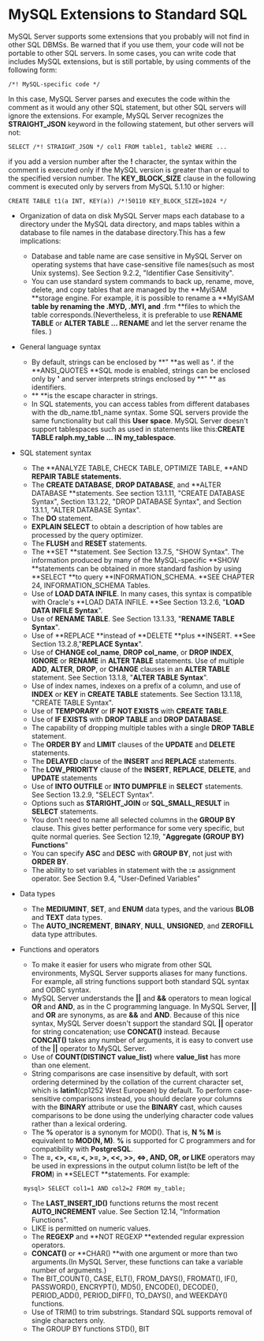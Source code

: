 # MySQL Extensions to Standard SQL

MySQL Server supports some extensions that you probably will not find in other SQL DBMSs. Be warned that if you use them, your code will not be portable to other SQL servers. In some cases, you can write code that includes MySQL extensions, but is still portable, by using comments of the following form:

```
/*! MySQL-specific code */
```

In this case, MySQL Server parses and executes the code within the comment as it would any other SQL statement, but other SQL servers will ignore the extensions. For example, MySQL Server recognizes the  **STRAIGHT\_JSON** keyword in the following statement, but other servers will not:

```
SELECT /*! STRAIGHT_JSON */ col1 FROM table1, table2 WHERE ...
```

if you add a version number after the **!** character, the syntax within the comment is executed only if the MySQL version is greater than or equal to the specified version number. The **KEY\_BLOCK\_SIZE** clause in the following comment is executed only by servers from MySQL 5.1.10 or higher:

```
CREATE TABLE t1(a INT, KEY(a)) /*!50110 KEY_BLOCK_SIZE=1024 */
```

* Organization of data on disk
  MySQL Server maps each database to a directory under the MySQL data directory, and maps tables within a database to file names in the database directory.This has a few implications:
  * Database and table name are case sensitive in MySQL Server on operating systems that have case-sensitive file names\(such as most Unix systems\). See Section 9.2.2,  "Identifier Case Sensitivity".
  * You can use standard system commands to back up, rename, move, delete, and copy tables that are managed by the **MyiSAM **storage engine. For example, it is possible to rename a **MyISAM **table by renaming the **.MYD**, **.MYI**, and** .frm **files to which the table corresponds.\(Nevertheless, it is preferable to use **RENAME TABLE** or **ALTER TABLE ... RENAME** and let the server rename the files. \)
* General language syntax
  * By default, strings can be enclosed by **" **as well as **'**. if the **ANSI\_QUOTES **SQL mode is enabled, strings can be enclosed only by **'** and server interprets strings enclosed by **" ** as identifiers.
  * ** **is the escape character in strings.
  * In SQL statements, you can access tables from different databases with the db\_name.tb1\_name syntax. Some SQL servers provide the same functionality but call this **User space**. MySQL Server doesn't support tablespaces such as used in statements like this:**CREATE TABLE ralph.my\_table ... IN my\_tablespace**.
* SQL statement syntax
  * The **ANALYZE TABLE, CHECK TABLE, OPTIMIZE TABLE, **AND **REPAIR TABLE **statements**.**
  * The **CREATE DATABASE**, **DROP DATABASE**, and **ALTER DATABASE **statements. See section 13.1.11, "CREATE DATABASE Syntax", Section 13.1.22, "DROP DATABASE Syntax", and Section 13.1.1, "ALTER DATABASE Syntax".
  * The **DO** statement.
  * **EXPLAIN SELECT** to obtain a description of how tables are processed by the query optimizer.
  * The **FLUSH**  and **RESET** statements.
  * The **SET **statement. See Section 13.7.5, "SHOW Syntax". The information produced by many of the MySQL-specific **SHOW **statements can be obtained in more standard fashion by using **SELECT **to query **INFORMATION\_SCHEMA. **SEE CHAPTER 24, INFORMATION\_SCHEMA Tables.
  * Use of **LOAD DATA INFILE**. In many cases, this syntax is compatible with Oracle's **LOAD DATA INFILE. **See Section 13.2.6, "**LOAD DATA INFILE Syntax**".
  * Use of **RENAME TABLE**. See Section 13.1.33, "**RENAME TABLE Syntax**".
  * Use of **REPLACE **instead of **DELETE **plus **INSERT. **See Section 13.2.8,"**REPLACE Syntax**".
  * Use of **CHANGE col\_name**, **DROP col\_name**, or **DROP INDEX**, **IGNORE** or **RENAME** in **ALTER TABLE** statements. Use of multiple **ADD**, **ALTER**, **DROP**, or **CHANGE** clauses in an **ALTER TABLE** statement. See Section 13.1.8, "**ALTER TABLE Syntax**".
  * Use of index names, indexes on a prefix of a column, and use of **INDEX** or **KEY** in **CREATE TABLE** statements. See Section 13.1.18, "CREATE TABLE Syntax".
  * Use of **TEMPORARY** or **IF NOT EXISTS** with **CREATE TABLE**.
  * Use of **IF EXISTS** with **DROP TABLE** and **DROP DATABASE**.
  * The capability of dropping multiple tables with a single **DROP TABLE** statement.
  * The **ORDER BY** and **LIMIT** clauses of the **UPDATE** and **DELETE** statements.
  * The **DELAYED** clause of the **INSERT** and **REPLACE** statements.
  * The **LOW\_PRIORITY** clause of the **INSERT**, **REPLACE**, **DELETE**, and **UPDATE** statements
  * Use of **INTO OUTFILE** or **INTO DUMPFILE** in **SELECT** statements. See Section 13.2.9, "SELECT Syntax".
  * Options such as **STARIGHT\_JOIN** or **SQL\_SMALL\_RESULT** in **SELECT** statements.
  * You don't need to name all selected columns in the **GROUP BY** clause. This gives better performance for some very specific, but quite normal queries. See Section 12.19, "**Aggregate \(GROUP BY\) Functions**"
  * You can specify **ASC** and **DESC** with **GROUP BY**, not just with **ORDER BY**.
  * The ability to set variables in statement with the **:=** assignment operator. See Section 9.4, "User-Defined Variables"
* Data types

  * The **MEDIUMINT**, **SET**, and **ENUM** data types, and the various **BLOB** and **TEXT** data types.
  * The **AUTO\_INCREMENT**, **BINARY**, **NULL**, **UNSIGNED**, and **ZEROFILL** data type attributes.

* Functions and operators

  * To make it easier for users who migrate from other SQL environments, MySQL Server supports aliases for many functions. For example, all string functions support both standard SQL syntax and ODBC syntax.
  * MySQL Server understands the **\|\|** and **&&** operators to mean logical **OR** and **AND**, as in the C programming language. In MySQL Server, **\|\|** and **OR** are synonyms, as are **&&** and **AND**. Because of this nice syntax, MySQL Server doesn't support the standard SQL **\|\|** operator for string concatenation; use **CONCAT\(\)** instead. Because **CONCAT\(\)** takes any number of arguments, it is easy to convert use of the **\|\|** operator to MySQL Server.
  * Use of **COUNT\(DISTINCT value\_list\)** where **value\_list** has more than one element.
  * String comparisons are case insensitive by default, with sort ordering determined by the collation of the current character set, which is **latin1**\(cp1252 West European\) by default. To perform case-sensitive comparisons instead, you should declare your columns with the **BINARY** attribute or use the **BINARY** cast, which causes comparisons to be done using the underlying character code values rather than a lexical ordering.
  * The **%** operator is a synonym for MOD\(\). That is, **N % M** is equivalent to **MOD\(N, M\)**. **%** is supported for C programmers and for compatibility with **PostgreSQL**.
  * The **=, &lt;&gt;, &lt;=, &lt;, &gt;=, &gt;, &lt;&lt;, &gt;&gt;, &lt;=&gt;, AND, OR, **or** LIKE** operators may be used in expressions in the output column list\(to be left of the **FROM**\) in **SELECT **statements. For example:

  ```
   mysql> SELECT col1=1 AND col2=2 FROM my_table;
  ```

  * The **LAST\_INSERT\_ID\(\)** functions returns the most recent **AUTO\_INCREMENT** value. See Section 12.14, "Information Functions".
  * LIKE is permitted on numeric values.
  * The **REGEXP** and **NOT REGEXP **extended regular expression operators.
  * **CONCAT\(\)** or **CHAR\(\) **with one argument or more than two arguments.\(In MySQL Server, these functions can take a variable number of arguments.\)
  * The BIT\_COUNT(), CASE, ELT(), FROM_DAYS(), FROMAT(), IF(), PASSWORD(), ENCRYPT(), MD5(), ENCODE(), DECODE(), PERIOD\_ADD(), PERIOD\_DIFF(), TO\_DAYS(), and WEEKDAY() functions.
  * Use of TRIM() to trim substrings. Standard SQL supports removal of single characters only.
  * The GROUP BY functions STD(), BIT



